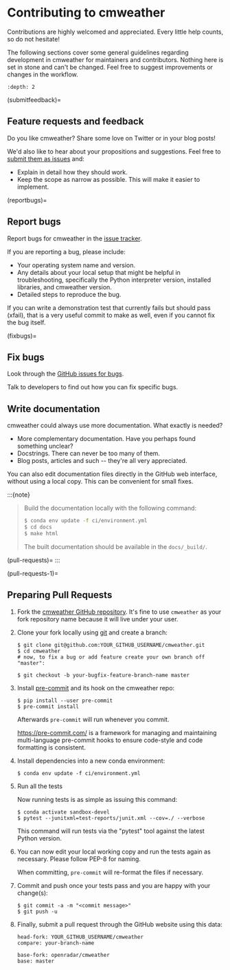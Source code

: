 # Contributing to cmweather

Contributions are highly welcomed and appreciated. Every little help counts,
so do not hesitate!

The following sections cover some general guidelines
regarding development in cmweather for maintainers and contributors.
Nothing here is set in stone and can't be changed.
Feel free to suggest improvements or changes in the workflow.

```{contents} Contribution links
:depth: 2
```

(submitfeedback)=

## Feature requests and feedback

Do you like cmweather? Share some love on Twitter or in your blog posts!

We'd also like to hear about your propositions and suggestions. Feel free to
[submit them as issues](https://github.com/openradar/cmweather) and:

- Explain in detail how they should work.
- Keep the scope as narrow as possible. This will make it easier to implement.

(reportbugs)=

## Report bugs

Report bugs for cmweather in the [issue tracker](https://github.com/openradar/cmweather).

If you are reporting a bug, please include:

- Your operating system name and version.
- Any details about your local setup that might be helpful in troubleshooting,
  specifically the Python interpreter version, installed libraries, and cmweather
  version.
- Detailed steps to reproduce the bug.

If you can write a demonstration test that currently fails but should pass
(xfail), that is a very useful commit to make as well, even if you cannot
fix the bug itself.

(fixbugs)=

## Fix bugs

Look through the [GitHub issues for bugs](https://github.com/openradar/cmweather/labels/type:%20bug).

Talk to developers to find out how you can fix specific bugs.

## Write documentation

cmweather could always use more documentation. What exactly is needed?

- More complementary documentation. Have you perhaps found something unclear?
- Docstrings. There can never be too many of them.
- Blog posts, articles and such -- they're all very appreciated.

You can also edit documentation files directly in the GitHub web interface,
without using a local copy. This can be convenient for small fixes.

:::{note}

> Build the documentation locally with the following command:
>
> ```bash
> $ conda env update -f ci/environment.yml
> $ cd docs
> $ make html
> ```
>
> The built documentation should be available in the `docs/_build/`.

(pull-requests)=
:::

(pull-requests-1)=

## Preparing Pull Requests

1. Fork the
   [cmweather GitHub repository](https://github.com/openradar/cmweather). It's
   fine to use `cmweather` as your fork repository name because it will live
   under your user.

2. Clone your fork locally using [git](https://git-scm.com/) and create a branch:

   ```
   $ git clone git@github.com:YOUR_GITHUB_USERNAME/cmweather.git
   $ cd cmweather
   # now, to fix a bug or add feature create your own branch off "master":

   $ git checkout -b your-bugfix-feature-branch-name master
   ```

3. Install [pre-commit](https://pre-commit.com) and its hook on the cmweather repo:

   ```
   $ pip install --user pre-commit
   $ pre-commit install
   ```

   Afterwards `pre-commit` will run whenever you commit.

   <https://pre-commit.com/> is a framework for managing and maintaining multi-language pre-commit hooks
   to ensure code-style and code formatting is consistent.

4. Install dependencies into a new conda environment:

   ```
   $ conda env update -f ci/environment.yml
   ```

5. Run all the tests

   Now running tests is as simple as issuing this command:

   ```
   $ conda activate sandbox-devel
   $ pytest --junitxml=test-reports/junit.xml --cov=./ --verbose
   ```

   This command will run tests via the "pytest" tool against the latest Python version.

6. You can now edit your local working copy and run the tests again as necessary. Please follow PEP-8 for naming.

   When committing, `pre-commit` will re-format the files if necessary.

7. Commit and push once your tests pass and you are happy with your change(s):

   ```
   $ git commit -a -m "<commit message>"
   $ git push -u
   ```

8. Finally, submit a pull request through the GitHub website using this data:

   ```
   head-fork: YOUR_GITHUB_USERNAME/cmweather
   compare: your-branch-name

   base-fork: openradar/cmweather
   base: master
   ```
